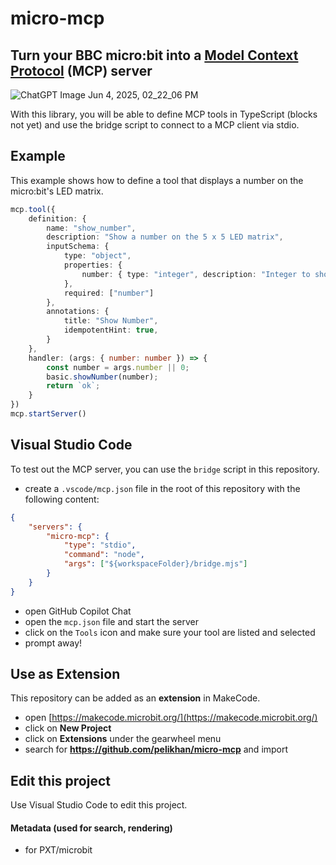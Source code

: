 # micro-mcp
## Turn your BBC micro:bit into a [Model Context Protocol](https://modelcontextprotocol.io/introduction) (MCP) server

![ChatGPT Image Jun 4, 2025, 02_22_06 PM](https://github.com/user-attachments/assets/b1445cad-2a9a-4dfd-be80-551c72399be4)

With this library, you will be able to define MCP tools in TypeScript (blocks not yet)
and use the bridge script to connect to a MCP client via stdio.

## Example

This example shows how to define a tool that displays a number on the micro:bit's LED matrix.

```ts
mcp.tool({
    definition: {
        name: "show_number",
        description: "Show a number on the 5 x 5 LED matrix",
        inputSchema: {
            type: "object",
            properties: {
                number: { type: "integer", description: "Integer to show" }
            },
            required: ["number"]
        },
        annotations: {
            title: "Show Number",
            idempotentHint: true,
        }
    },
    handler: (args: { number: number }) => {
        const number = args.number || 0;
        basic.showNumber(number);
        return `ok`;
    }
})
mcp.startServer()
```

## Visual Studio Code

To test out the MCP server, you can use the `bridge` script in this repository.

- create a `.vscode/mcp.json` file in the root of this repository with the following content:

```json
{
    "servers": {
        "micro-mcp": {
            "type": "stdio",
            "command": "node",
            "args": ["${workspaceFolder}/bridge.mjs"]
        }
    }
}
```

- open GitHub Copilot Chat
- open the `mcp.json` file and start the server
- click on the `Tools` icon and make sure your tool are listed and selected
- prompt away!

## Use as Extension

This repository can be added as an **extension** in MakeCode.

* open [https://makecode.microbit.org/](https://makecode.microbit.org/)
* click on **New Project**
* click on **Extensions** under the gearwheel menu
* search for **https://github.com/pelikhan/micro-mcp** and import

## Edit this project

Use Visual Studio Code to edit this project.

#### Metadata (used for search, rendering)

* for PXT/microbit
